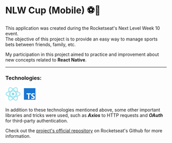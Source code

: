 # NLW Cup (Mobile) ⚽📱

This application was created during the Rocketseat's Next Level Week 10 event.<br>
The objective of this project is to provide an easy way to manage sports bets between friends, family, etc.

My participation in this project aimed to practice and improvement about new concepts related to **React Native**.

---

### Technologies: 
[![React Native](.markdown/react-native.png "React Native")](https://reactnative.dev/)
[![Typescript](.markdown/typescript.png "Typescript")](https://www.typescriptlang.org/)

In addition to these technologies mentioned above, some other important libraries and tricks were used, such as **_Axios_** to HTTP requests and **_OAuth_** for third-party authentication.

Check out the [project's official repository](https://github.com/rocketseat-education/nlw-copa-ignite) on Rocketseat's Github for more information.

